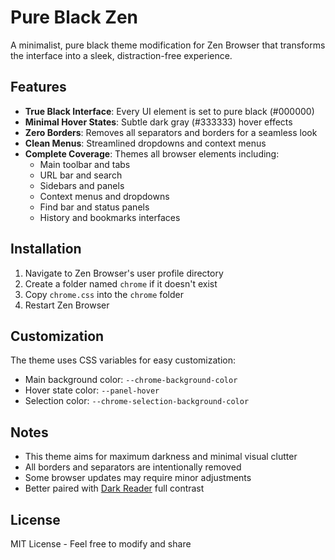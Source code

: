 
# Pure Black Zen

A minimalist, pure black theme modification for Zen Browser that transforms the interface into a sleek, distraction-free experience.

## Features

- **True Black Interface**: Every UI element is set to pure black (#000000)
- **Minimal Hover States**: Subtle dark gray (#333333) hover effects
- **Zero Borders**: Removes all separators and borders for a seamless look
- **Clean Menus**: Streamlined dropdowns and context menus
- **Complete Coverage**: Themes all browser elements including:
  - Main toolbar and tabs
  - URL bar and search
  - Sidebars and panels
  - Context menus and dropdowns
  - Find bar and status panels
  - History and bookmarks interfaces

## Installation

1. Navigate to Zen Browser's user profile directory
2. Create a folder named `chrome` if it doesn't exist
3. Copy `chrome.css` into the `chrome` folder
4. Restart Zen Browser

## Customization

The theme uses CSS variables for easy customization:
- Main background color: `--chrome-background-color`
- Hover state color: `--panel-hover`
- Selection color: `--chrome-selection-background-color`

## Notes

- This theme aims for maximum darkness and minimal visual clutter
- All borders and separators are intentionally removed
- Some browser updates may require minor adjustments
- Better paired with [Dark Reader](https://darkreader.org/) full contrast

## License

MIT License - Feel free to modify and share
